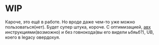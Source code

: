 # WIP
Кароче, это ещё в работе. Но вроде даже чем-то уже можно пользоваться(нет). Будет супер штука, короче. С оптимизацией, [авх](https://www.youtube.com/watch?v=1IAwkEdRZZw) инструкциями(возможно) и без говнокода(вы его видели ьбяьб?), UB, коего в legacy овердохуя.
